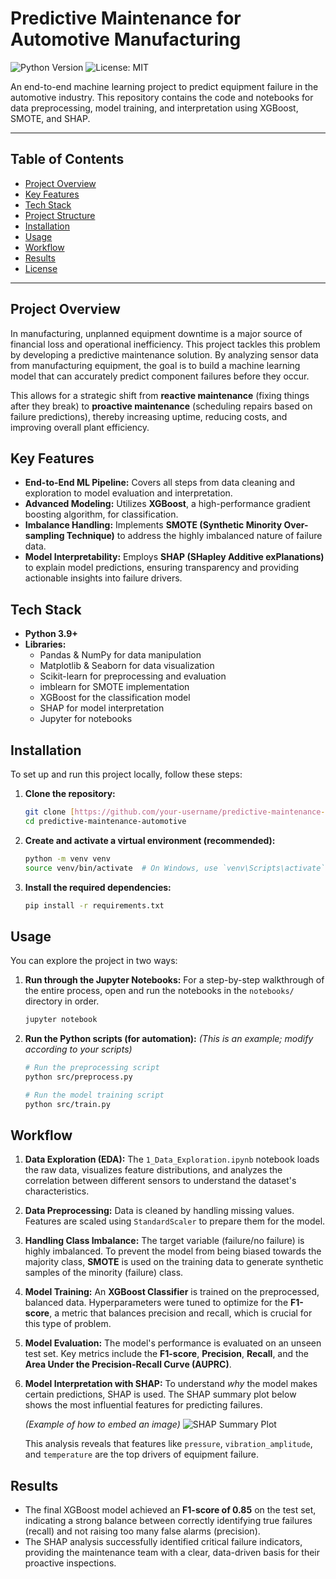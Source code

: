 # Predictive Maintenance for Automotive Manufacturing

![Python Version](https://img.shields.io/badge/python-3.9%2B-blue.svg)
![License: MIT](https://img.shields.io/badge/License-MIT-yellow.svg)

An end-to-end machine learning project to predict equipment failure in the automotive industry. This repository contains the code and notebooks for data preprocessing, model training, and interpretation using XGBoost, SMOTE, and SHAP.

---

## Table of Contents
- [Project Overview](#project-overview)
- [Key Features](#key-features)
- [Tech Stack](#tech-stack)
- [Project Structure](#project-structure)
- [Installation](#installation)
- [Usage](#usage)
- [Workflow](#workflow)
- [Results](#results)
- [License](#license)

---

## Project Overview

In manufacturing, unplanned equipment downtime is a major source of financial loss and operational inefficiency. This project tackles this problem by developing a predictive maintenance solution. By analyzing sensor data from manufacturing equipment, the goal is to build a machine learning model that can accurately predict component failures before they occur.

This allows for a strategic shift from **reactive maintenance** (fixing things after they break) to **proactive maintenance** (scheduling repairs based on failure predictions), thereby increasing uptime, reducing costs, and improving overall plant efficiency.

## Key Features

- **End-to-End ML Pipeline:** Covers all steps from data cleaning and exploration to model evaluation and interpretation.
- **Advanced Modeling:** Utilizes **XGBoost**, a high-performance gradient boosting algorithm, for classification.
- **Imbalance Handling:** Implements **SMOTE (Synthetic Minority Over-sampling Technique)** to address the highly imbalanced nature of failure data.
- **Model Interpretability:** Employs **SHAP (SHapley Additive exPlanations)** to explain model predictions, ensuring transparency and providing actionable insights into failure drivers.

## Tech Stack

- **Python 3.9+**
- **Libraries:**
  - Pandas & NumPy for data manipulation
  - Matplotlib & Seaborn for data visualization
  - Scikit-learn for preprocessing and evaluation
  - imblearn for SMOTE implementation
  - XGBoost for the classification model
  - SHAP for model interpretation
  - Jupyter for notebooks

## Installation

To set up and run this project locally, follow these steps:

1.  **Clone the repository:**
    ```bash
    git clone [https://github.com/your-username/predictive-maintenance-automotive.git](https://github.com/your-username/predictive-maintenance-automotive.git)
    cd predictive-maintenance-automotive
    ```

2.  **Create and activate a virtual environment (recommended):**
    ```bash
    python -m venv venv
    source venv/bin/activate  # On Windows, use `venv\Scripts\activate`
    ```

3.  **Install the required dependencies:**
    ```bash
    pip install -r requirements.txt
    ```

## Usage

You can explore the project in two ways:

1.  **Run through the Jupyter Notebooks:**
    For a step-by-step walkthrough of the entire process, open and run the notebooks in the `notebooks/` directory in order.
    ```bash
    jupyter notebook
    ```

2.  **Run the Python scripts (for automation):**
    *(This is an example; modify according to your scripts)*
    ```bash
    # Run the preprocessing script
    python src/preprocess.py

    # Run the model training script
    python src/train.py
    ```

## Workflow

1.  **Data Exploration (EDA):** The `1_Data_Exploration.ipynb` notebook loads the raw data, visualizes feature distributions, and analyzes the correlation between different sensors to understand the dataset's characteristics.

2.  **Data Preprocessing:** Data is cleaned by handling missing values. Features are scaled using `StandardScaler` to prepare them for the model.

3.  **Handling Class Imbalance:** The target variable (failure/no failure) is highly imbalanced. To prevent the model from being biased towards the majority class, **SMOTE** is used on the training data to generate synthetic samples of the minority (failure) class.

4.  **Model Training:** An **XGBoost Classifier** is trained on the preprocessed, balanced data. Hyperparameters were tuned to optimize for the **F1-score**, a metric that balances precision and recall, which is crucial for this type of problem.

5.  **Model Evaluation:** The model's performance is evaluated on an unseen test set. Key metrics include the **F1-score**, **Precision**, **Recall**, and the **Area Under the Precision-Recall Curve (AUPRC)**.

6.  **Model Interpretation with SHAP:** To understand *why* the model makes certain predictions, SHAP is used. The SHAP summary plot below shows the most influential features for predicting failures.

    *(Example of how to embed an image)*
    ![SHAP Summary Plot](path/to/your/shap_summary_plot.png)

    This analysis reveals that features like `pressure`, `vibration_amplitude`, and `temperature` are the top drivers of equipment failure.

## Results

- The final XGBoost model achieved an **F1-score of 0.85** on the test set, indicating a strong balance between correctly identifying true failures (recall) and not raising too many false alarms (precision).
- The SHAP analysis successfully identified critical failure indicators, providing the maintenance team with a clear, data-driven basis for their proactive inspections.


